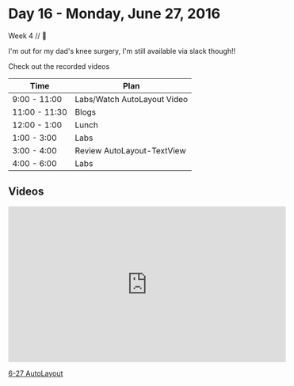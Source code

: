 # Day 16 - Monday, June 27, 2016 

Week 4 // :blue_heart:

I'm out for my dad's knee surgery, I'm still available via slack though!!

Check out the recorded videos

Time       | Plan     |
----------------|-------
9:00 - 11:00  | Labs/Watch AutoLayout Video
11:00 - 11:30 | Blogs
12:00 - 1:00   | Lunch
1:00 - 3:00    | Labs
3:00 - 4:00   | Review AutoLayout-TextView
4:00 - 6:00   | Labs 

## Videos

<iframe width="560" height="315" src="https://www.youtube.com/embed/e77HMS-OD04?rel=0&modestbranding=1" frameborder="0" allowfullscreen></iframe><p><a href="https://www.youtube.com/watch?v=e77HMS-OD04">6-27 AutoLayout</a></p>

